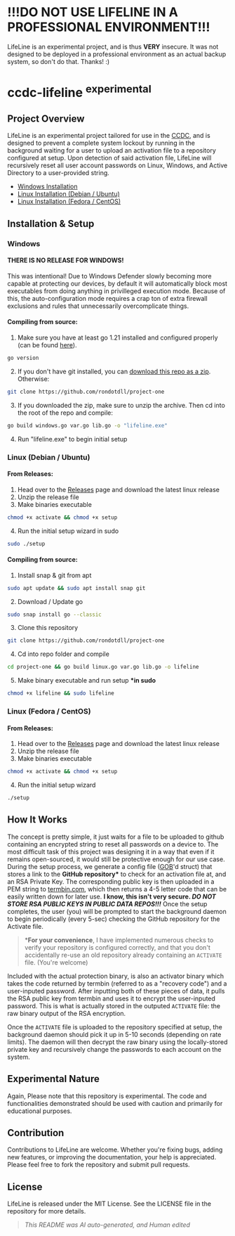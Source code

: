 # !!!DO NOT USE LIFELINE IN A PROFESSIONAL ENVIRONMENT!!!
LifeLine is an experimental project, and is thus **VERY** insecure. It was not designed to be deployed in a professional environment as an actual backup system, so don't do that. Thanks! :)

# ccdc-lifeline <sup>experimental</sup>
## Project Overview
LifeLine is an experimental project tailored for use in the [CCDC](https://www.nationalccdc.org/), and is designed to prevent a complete system lockout by running in the background waiting for a user to upload an activation file to a repository configured at setup. Upon detection of said activation file, LifeLine will recursively reset all user account passwords on Linux, Windows, and Active Directory to a user-provided string.

* [Windows Installation](#windows)
* [Linux Installation (Debian / Ubuntu)](#linux-debian--ubuntu)
* [Linux Installation (Fedora / CentOS)](#linux-fedora--centos)

## Installation & Setup
### Windows
#### THERE IS NO RELEASE FOR WINDOWS!
This was intentional! Due to Windows Defender slowly becoming more capable at protecting our devices, by default it will automatically block most executables from doing anything in privilleged execution mode. Because of this, the auto-configuration mode requires a crap ton of extra firewall exclusions and rules that unnecessarily overcomplicate things.

#### Compiling from source:
1. Make sure you have at least go 1.21 installed and configured properly (can be found [here](https://go.dev/doc/install)).  
```sh
go version
```
2. If you don't have git installed, you can [download this repo as a zip](https://github.com/rondotdll/project-one/archive/refs/heads/main.zip). Otherwise:
```sh
git clone https://github.com/rondotdll/project-one
```
3. If you downloaded the zip, make sure to unzip the archive. Then cd into the root of the repo and compile:
```sh
go build windows.go var.go lib.go -o "lifeline.exe"
```
4. Run "lifeline.exe" to begin initial setup

### Linux (Debian / Ubuntu)
#### From Releases:
1. Head over to the [Releases](https://github.com/rondotdll/project-one/releases) page and download the latest linux release
2. Unzip the release file
3. Make binaries executable
```sh
chmod +x activate && chmod +x setup
```
4. Run the initial setup wizard in sudo
```sh
sudo ./setup
```

#### Compiling from source:
1. Install snap & git from apt
```sh
sudo apt update && sudo apt install snap git
```
2. Download / Update go
```sh
sudo snap install go --classic
```
3. Clone this repository
```sh
git clone https://github.com/rondotdll/project-one
```
4. Cd into repo folder and compile
```sh
cd project-one && go build linux.go var.go lib.go -o lifeline
```
5. Make binary executable and run setup **\*in sudo**
```sh
chmod +x lifeline && sudo lifeline
```

### Linux (Fedora / CentOS)
#### From Releases:
1. Head over to the [Releases](https://github.com/rondotdll/project-one/releases) page and download the latest linux release
2. Unzip the release file
3. Make binaries executable
```sh
chmod +x activate && chmod +x setup
```
4. Run the initial setup wizard
```sh
./setup
```


## How It Works
The concept is pretty simple, it just waits for a file to be uploaded to github containing an encrypted string to reset all passwords on a device to. The most difficult task of this project was designing it in a way that even if it remains open-sourced, it would still be protective enough for our use case. During the setup process, we generate a config file ([GOB](https://go.dev/blog/gob)'d struct) that stores a link to the **GitHub repository\*** to check for an activation file at, and an RSA Private Key. The corresponding public key is then uploaded in a PEM string to [termbin.com](https://termbin.com/), which then returns a 4-5 letter code that can be easily written down for later use. **I know, this isn't very secure. __*DO NOT STORE RSA PUBLIC KEYS IN PUBLIC DATA REPOS!!!*__** Once the setup completes, the user (you) will be prompted to start the background daemon to begin periodically (every 5-sec) checking the GitHub repository for the Activate file.
> \***For your convenience**, I have implemented numerous checks to verify your repository is configured correctly, and that you don't accidentally re-use an old repository already containing an `ACTIVATE` file.
> (You're welcome)

Included with the actual protection binary, is also an activator binary which takes the code returned by termbin (referred to as a "recovery code") and a user-inputed password. After inputting both of these pieces of data, it pulls the RSA public key from termbin and uses it to encrypt the user-inputed password. This is what is actually stored in the outputed `ACTIVATE` file: the raw binary output of the RSA encryption.

Once the `ACTIVATE` file is uploaded to the repository specified at setup, the background daemon should pick it up in 5-10 seconds (depending on rate limits). The daemon will then decrypt the raw binary using the locally-stored private key and recursively change the passwords to each account on the system.

## Experimental Nature
Again, Please note that this repository is experimental. The code and functionalities demonstrated should be used with caution and primarily for educational purposes.

## Contribution
Contributions to LifeLine are welcome. Whether you're fixing bugs, adding new features, or improving the documentation, your help is appreciated. Please feel free to fork the repository and submit pull requests.

## License
LifeLine is released under the MIT License. See the LICENSE file in the repository for more details.

> *This README was AI auto-generated, and Human edited*
